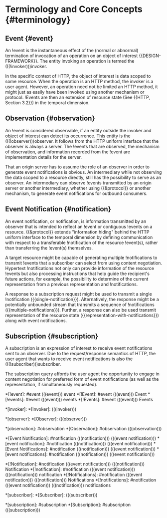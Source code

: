 # Terminology and Core Concepts {#terminology}

## Event {#event}

An !event is the instantaneous effect of the (normal or abnormal) termination of invocation of an operation on an object of interest {{DESIGN-FRAMEWORK}}. The entity invoking an operation is termed the (((!invoker)))i&zwnj;nvoker.

In the specific context of HTTP, the object of interest is data scoped to some resource. When the operation is an HTTP method, the invoker is a user agent. However, an operation need not be limited an HTTP method, it might just as easily have been invoked using another mechanism or protocol. !Events are then an extension of resource state (See {{HTTP, Section 3.2}}) in the temporal dimension.

## Observation {#observation}

An !event is considered observable, if an entity outside the invoker and object of interest can detect its occurrence. This entity is the (((!observer)))o&zwnj;bserver. It follows from the HTTP uniform interface that the observer is always a server. The !events that are observed, the mechanism of observation, and information recorded from the !event are implementation details for the server.

That an origin server has to assume the role of an observer in order to generate event notifications is obvious. An intermediary while not observing the data scoped to a resource directly, still has the possibility to serve as an observer. An intermediary can observe !events transmitted by an origin server or another intermediary, whether using {{&protocol}} or another mechanism, to generate event notifications for outbound consumers.

## Event Notification {#notification}

An event notification, or notification, is information transmitted by an observer that is intended to reflect an !event or contiguous !events on a resource. {{&protocol}} extends "information hiding" behind the HTTP uniform interface to the temporal dimension by defining communication with respect to a transferable !notification of the resource !event(s), rather than transferring the !event(s) themselves.

A target resource might be capable of generating multiple !notifications to transmit !events that a subscriber can select from using content negotiation. Hypertext !notifications not only can provide information of the resource !events but also processing instructions that help guide the recipient's future actions, for example, the possibility to determine of the current representation from a previous representation and !notifications.

A response to a subscription request might be used to transmit a single !notification ({{single-notification}}). Alternatively, the response might be a potentially unbounded stream that transmits a sequence of !notifications ({{multiple-notifications}}). Further, a response can also be used transmit representation of the resource state ({{representation-with-notifications}}) along with event notifications.

## Subscription {#subscription}

A subscription is an expression of interest to receive event notifications sent to an observer. Due to the request/response semantics of HTTP, the user agent that wants to receive event notifications is also the (((!subscriber)))s&zwnj;ubscriber.

The subscription query affords the user agent the opportunity to engage in content negotiation for preferred form of event notifications (as well as the representation, if simultaneously requested).

*[!event]: #event (((event))) event
*[!Event]: #event (((event))) Event
*[!events]: #event (((event))) events
*[!Events]: #event (((event))) Events

*[invoker]:
*[Invoker]: (((invoker)))

*[observer]:
*[Observer]: (((observer)))

*[observation]: #observation
*[Observation]: #observation (((observation)))

*[Event Notification]: #notification (((notification))) (((event notification)))
*[event notification]: #notification (((notification))) (((event notification)))
*[Event Notifications]: #notification (((notification))) (((event notification)))
*[event notifications]: #notification (((notification))) (((event notification)))

*[!Notification]: #notification (((event notification))) (((notification))) Notification
*[!notification]: #notification (((event notification))) (((notification))) notification
*[!Notifications]: #notification (((event notification))) (((notification))) Notifications
*[!notifications]: #notification (((event notification))) (((notification))) notifications

*[subscriber]:
*[Subscriber]: (((subscriber)))

*[subscription]: #subscription
*[Subscription]: #subscription (((subscription)))
